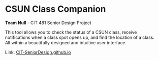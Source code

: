 # CSUN Class Companion
 **Team Null** - CIT 481 Senior Design Project
 
 This tool allows you to check the status of a CSUN class, receive notifications when a class spot opens up, and find the location of a class. All within a beautifully designed and intuitive user interface.
 
 Link: [CIT-SeniorDesign.github.io](CIT-SeniorDesign.github.io)

